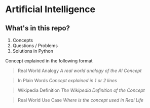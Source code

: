 # Artificial Intelligence

## What's in this repo?

1. Concepts
2. Questions / Problems
3. Solutions in Python

Concept explained in the following format

> Real World Analogy
> *A real world analogy of the AI Concept*

> In Plain Words
> *Concept explained in 1 or 2 lines*

> Wikipedia Definition
> *The Wikipedia Definition of the Concept*


> Real World Use Case
> *Where is the concept used in Real Life*